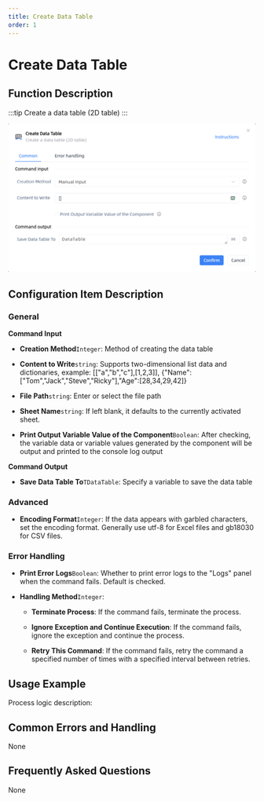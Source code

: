 ```yaml
---
title: Create Data Table
order: 1
---
```


# Create Data Table

## Function Description

:::tip 
Create a data table (2D table)
:::

![Create Data Table](../../../assets/Create%20Data%20Table_command.png)

## Configuration Item Description

### General

**Command Input**

- **Creation Method**`Integer`: Method of creating the data table

- **Content to Write**`string`: Supports two-dimensional list data and dictionaries, example: [["a","b","c"],[1,2,3]], {"Name":["Tom","Jack","Steve","Ricky"],"Age":[28,34,29,42]}

- **File Path**`string`: Enter or select the file path

- **Sheet Name**`string`: If left blank, it defaults to the currently activated sheet.

- **Print Output Variable Value of the Component**`Boolean`: After checking, the variable data or variable values generated by the component will be output and printed to the console log output


**Command Output**

- **Save Data Table To**`TDataTable`: Specify a variable to save the data table

### Advanced

- **Encoding Format**`Integer`: If the data appears with garbled characters, set the encoding format. Generally use utf-8 for Excel files and gb18030 for CSV files.

### Error Handling

- **Print Error Logs**`Boolean`: Whether to print error logs to the "Logs" panel when the command fails. Default is checked. 

- **Handling Method**`Integer`:

    - **Terminate Process**: If the command fails, terminate the process.

    - **Ignore Exception and Continue Execution**: If the command fails, ignore the exception and continue the process.

    - **Retry This Command**: If the command fails, retry the command a specified number of times with a specified interval between retries.

## Usage Example

Process logic description:

## Common Errors and Handling

None

## Frequently Asked Questions

None

